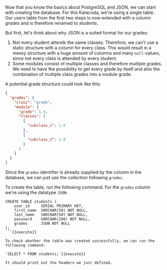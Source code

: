 Now that you know the basics about PostgreSQL and JSON, we can start with creating the database. For this Katacoda,
we're using a single table. Our *users* table from the first two steps is now extended with a column *grades* and is
therefore renamed to *students*.

But first, let's think about why JSON is a suited format for our grades:

1. Not every student attends the same classes. Therefore, we can't use a static structure with a column for every class.
   This would result in a messy structure with a huge amount of columns and many `null`-values, since not every class is
   attended by every student.
2. Some modules consist of multiple classes and therefore multiple grades. We need to have the possibility to get every
   grade by itself and also the combination of multiple class grades into a module grade.

A potential grade structure could look like this:

```json
{
  "grades": {
    "class": "grade",
    "module": {
      "grade": 1.4,
      "classes": [
        {
          "subclass_1": 1.0
        },
        {
          "subclass_2": 1.8
        }
      ]
    }
  }
}
```

Since the `grades` identifier is already supplied by the column in the database, we can just use the *collection*
following `grades`.

To create the table, run the following command. For the `grades` column we're using the datatype `JSON`.

```postgresql
CREATE TABLE students (
    user_id     SERIAL PRIMARY KEY,
    first_name  VARCHAR(50) NOT NULL,
    last_name   VARCHAR(50) NOT NULL,
    password    VARCHAR(200) NOT NULL,
    grades      JSON NOT NULL
);
```{{execute}}

To check whether the table was created successfully, we can run the following command:

`SELECT * FROM students;`{{execute}}

It should print out the headers we just defined.




